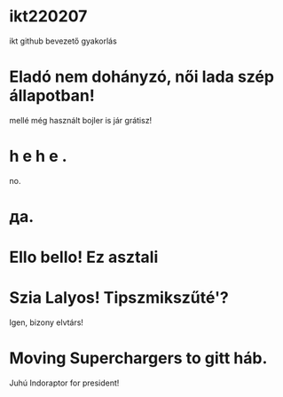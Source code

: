 # ikt220207
ikt github bevezető gyakorlás
# Eladó nem dohányzó, női lada szép állapotban!
mellé még használt bojler is jár grátisz!
# h e h e .
no.
# да.
# Ello bello! Ez asztali
# Szia Lalyos! Tipszmikszűté'?
Igen, bizony elvtárs!
# Moving Superchargers to gitt háb.
Juhú
Indoraptor for president!